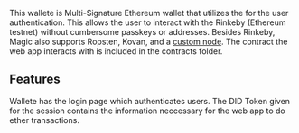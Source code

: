 This wallete is Multi-Signature Ethereum wallet that utilizes the for the user authentication. This allows the user to interact with the Rinkeby (Ethereum testnet) without cumbersome passkeys or addresses. Besides Rinkeby, Magic also supports Ropsten, Kovan, and a [custom node](https://docs.magic.link/blockchains/ethereum#use-different-networks). The contract the web app interacts with is included in the contracts folder.

## Features

Wallete has the login page which authenticates users. The DID Token given for the session contains the information neccessary for the web app to do ether transactions.
